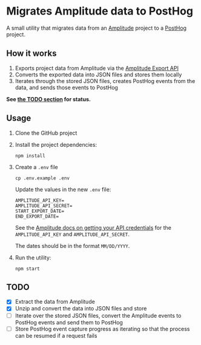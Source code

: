 # Migrates Amplitude data to PostHog

A small utility that migrates data from an [Amplitude](https://amplitude.com) project to a [PostHog](https://posthog.com) project.

## How it works

1. Exports project data from Amplitude via the [Amplitude Export API](https://www.docs.developers.amplitude.com/analytics/apis/export-api/)
2. Converts the exported data into JSON files and stores them locally
3. Iterates through the stored JSON files, creates PostHog events from the data, and sends those events to PostHog

**See [the TODO section](#todo) for status.**

## Usage

1. Clone the GitHub project
2. Install the project dependencies:

   ```shell
   npm install
   ```
3. Create a `.env` file
   
   ```shell
   cp .env.example .env
   ```

   Update the values in the new `.env` file:

   ```shell
   AMPLITUDE_API_KEY=
   AMPLITUDE_API_SECRET=
   START_EXPORT_DATE=
   END_EXPORT_DATE=
   ```

   See the [Amplitude docs on getting your API credentials](https://www.docs.developers.amplitude.com/analytics/find-api-credentials/) for the `AMPLITUDE_API_KEY` and `AMPLITUDE_API_SECRET`. 
   
   The dates should be in the format `MM/DD/YYYY`.
4. Run the utility:

   ```shell
   npm start
   ```

## TODO

- [x] Extract the data from Amplitude
- [x] Unzip and convert the data into JSON files and store
- [ ] Iterate over the stored JSON files, convert the Amplitude events to PostHog events and send them to PostHog
- [ ] Store PostHog event capture progress as iterating so that the process can be resumed if a request fails